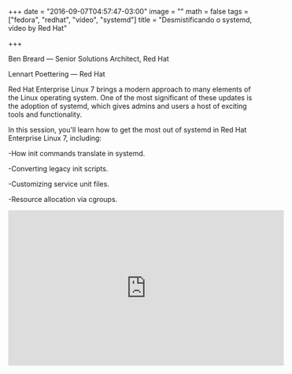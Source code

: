 +++
date = "2016-09-07T04:57:47-03:00"
image = ""
math = false
tags = ["fedora", "redhat", "vídeo", "systemd"]
title = "Desmistificando o systemd, vídeo by Red Hat"

+++

Ben Breard — Senior Solutions Architect, Red Hat

Lennart Poettering — Red Hat

Red Hat Enterprise Linux 7 brings a modern approach to many elements of the Linux operating system. One of the most significant of these updates is the adoption of systemd, which gives admins and users a host of exciting tools and functionality.

In this session, you'll learn how to get the most out of systemd in Red Hat Enterprise Linux 7, including:

-How init commands translate in systemd.

-Converting legacy init scripts.

-Customizing service unit files.

-Resource allocation via cgroups.

<iframe width="560" height="315" src="https://www.youtube.com/embed/S9YmaNuvw5U" frameborder="0" allowfullscreen></iframe>

